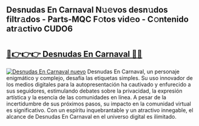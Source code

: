 ## Desnudas En Carnaval N𝚞𝚎vos desn𝚞dos filtr𝚊dos - Parts-MQC F𝚘tos vid𝚎o - C𝚘ntenido atr𝚊ctivo CUDO6

# <h2><a href="http://mb06tch.tromn.icu/?c=Desnudas+En+Carnaval">🔗👉👉👉 Desnudas En Carnaval 🔗🔗</a></h2>

[![Desnudas En Carnaval nuevo](https://i.imgur.com/pEAQMta.gif)](http://mb06tch.tromn.icu/?c=Desnudas+En+Carnaval)
Desnudas En Carnaval, un personaje enigmático y complejo, desafía las etiquetas simples. Su uso innovador de los medios digitales para la autopresentación ha cautivado y enfurecido a sus seguidores, estimulando debates sobre la privacidad, la expresión artística y la esencia de las comunidades en línea. A pesar de la incertidumbre de sus próximos pasos, su impacto en la comunidad virtual es significativo. Con un espíritu inquebrantable y un atractivo innegable, el alcance de Desnudas En Carnaval en el universo digital es ilimitado.
